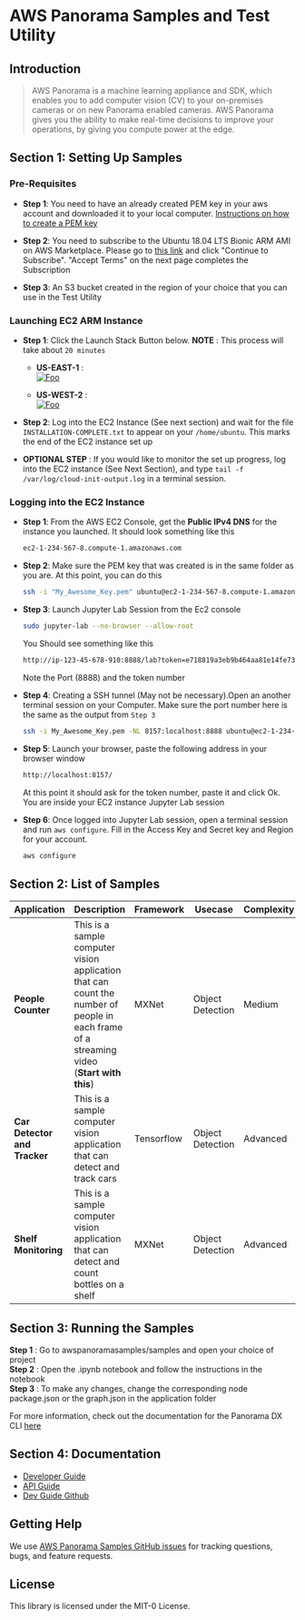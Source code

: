 # AWS Panorama Samples and Test Utility
  

## Introduction

> AWS Panorama is a machine learning appliance and SDK, which enables you to add computer vision (CV) to your on-premises cameras or on new Panorama enabled cameras. AWS Panorama gives you the ability to make real-time decisions to improve your operations, by giving you compute power at the edge.


## Section 1: Setting Up Samples

### Pre-Requisites
* **Step 1**: You need to have an already created PEM key in your aws account and downloaded it to your local computer. [Instructions on how to create a PEM key](https://docs.aws.amazon.com/AWSEC2/latest/UserGuide/ec2-key-pairs.html#having-ec2-create-your-key-pair)

* **Step 2**: You need to subscribe to the Ubuntu 18.04 LTS Bionic ARM AMI on AWS Marketplace. Please go to [this link](https://aws.amazon.com/marketplace/pp/prodview-5cjjlmwk54f2o?sr=0-1&ref_=beagle&applicationId=AWSMPContessa) and click "Continue to Subscribe". "Accept Terms" on the next page completes the Subscription

* **Step 3**: An S3 bucket created in the region of your choice that you can use in the Test Utility


### Launching EC2 ARM Instance  

* **Step 1**: Click the Launch Stack Button below. **NOTE** : This process will take about ```20 minutes```  
    * **US-EAST-1** :  
 [![Foo](https://s3.amazonaws.com/cloudformation-examples/cloudformation-launch-stack.png)](https://console.aws.amazon.com/cloudformation/home?region=us-east-1#/stacks/create/template?stackName=arm-ec2-instance&templateURL=https://panorama-starter-kit.s3.amazonaws.com/public/v2/Models/ec2-instance-panorama.yml)

    * **US-WEST-2** :  
 [![Foo](https://s3.amazonaws.com/cloudformation-examples/cloudformation-launch-stack.png)](https://console.aws.amazon.com/cloudformation/home?region=us-west-2#/stacks/create/template?stackName=arm-ec2-instance&templateURL=https://panorama-starter-kit.s3.amazonaws.com/public/v2/Models/ec2-instance-panorama.yml)

* **Step 2**: Log into the EC2 Instance (See next section) and wait for the file ```INSTALLATION-COMPLETE.txt``` to appear on your ```/home/ubuntu```. This marks the end of the EC2 instance set up
* **OPTIONAL STEP** : If you would like to monitor the set up progress, log into the EC2 instance (See Next Section), and type ```tail -f /var/log/cloud-init-output.log``` in a terminal session. 

### Logging into the EC2 Instance    

* **Step 1**:  From the AWS EC2 Console, get the **Public IPv4 DNS** for the instance you launched. It should look something like this
    ```sh
    ec2-1-234-567-8.compute-1.amazonaws.com
    ```
* **Step 2**: Make sure the PEM key that was created is in the same folder as you are. At this point, you can do this
    ```sh
    ssh -i "My_Awesome_Key.pem" ubuntu@ec2-1-234-567-8.compute-1.amazonaws.com
    ```
* **Step 3**: Launch Jupyter Lab Session from the Ec2 console
    ```sh
    sudo jupyter-lab --no-browser --allow-root
    ```
    You Should see something like this
    ```sh
    http://ip-123-45-678-910:8888/lab?token=e718819a3eb9b464aa81e14fe73439b49337e5d9fdef2676
    ```
    Note the Port (8888) and the token number

* **Step 4**: Creating a SSH tunnel (May not be necessary).Open an another terminal session on your Computer.  Make sure the port number here is the same as the output from ```Step 3```
    ```sh
    ssh -i My_Awesome_Key.pem -NL 8157:localhost:8888 ubuntu@ec2-1-234-567-8.compute-1.amazonaws.com
    ```
    
* **Step 5**: Launch your browser, paste the following address in your browser window
    ```sh
    http://localhost:8157/
    ```
    At this point it should ask for the token number, paste it and click Ok. You are inside your EC2 instance Jupyter Lab session  

* **Step 6**: Once logged into Jupyter Lab session, open a terminal session and run ```aws configure```. Fill in the Access Key and Secret key and Region for your account. 
    ```sh
    aws configure
    ``` 

## Section 2: List of Samples

| Application | Description | Framework | Usecase | Complexity | Model | Contributors
| ------ | ------ |------ |------ |------ |------ |------ |
| **People Counter**| This is a sample computer vision application that can count the number of people in each frame of a streaming video (**Start with this**) | MXNet | Object Detection | Medium | [Download](https://panorama-starter-kit.s3.amazonaws.com/public/v2/Models/ssd_512_resnet50_v1_voc.tar.gz)
| **Car Detector and Tracker**| This is a sample computer vision application that can detect and track cars | Tensorflow | Object Detection | Advanced | [Download](https://panorama-starter-kit.s3.amazonaws.com/public/v2/Models/ssd_mobilenet_v2_coco.tar.gz)
| **Shelf Monitoring**| This is a sample computer vision application that can detect and count bottles on a shelf | MXNet| Object Detection | Advanced | [Download](https://apache-mxnet.s3-accelerate.dualstack.amazonaws.com/gluon/models/yolo3_darknet53_coco-09767802.zip) <br /> [Shelf Monitoring Application Demo - Coming Soon]() | Amit Mukherjee, Laith Al-Saadoon, Sourabh Agnihotri


## Section 3: Running the Samples

**Step 1** : Go to awspanoramasamples/samples and open your choice of project  
**Step 2** : Open the .ipynb notebook and follow the instructions in the notebook  
**Step 3** : To make any changes, change the corresponding node package.json or the graph.json in the application folder  

For more information, check out the documentation for the Panorama DX CLI [here](https://github.com/aws/aws-panorama-cli)

## Section 4: Documentation

* [Developer Guide](https://docs.aws.amazon.com/panorama/latest/dev/panorama-releases.html)
* [API Guide](https://docs.aws.amazon.com/panorama/latest/api/API_Operations.html)
* [Dev Guide Github](https://github.com/awsdocs/aws-panorama-developer-guide)

## Getting Help

We use [AWS Panorama Samples GitHub issues](https://github.com/aws-samples/aws-panorama-samples/issues) for tracking questions, bugs, and feature requests.

## License

This library is licensed under the MIT-0 License. 
